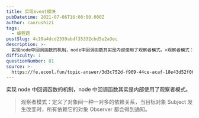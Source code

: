 ```yaml
---
title: 实现event模块
pubDatetime: 2021-07-06T16:00:00.000Z
author: caorushizi
tags:
  - 编程题
postSlug: 4c10a4dcd2339abdf35332cbd5e2a3ec
description: >-
  实现node中回调函数的机制，node中回调函数其实是内部使用了观察者模式。>观察者模式：定义了对象间一种一对多的依赖关系，当目标对象Subject发生改变时，所有依赖它的对象Observer都会得到
difficulty: 1
questionNumber: 81
source: >-
  https://fe.ecool.fun/topic-answer/3d3c752d-f969-44ce-acaf-18e43d52f069?orderBy=updateTime&order=desc&tagId=26
---
```


实现 node 中回调函数的机制，node 中回调函数其实是内部使用了观察者模式。

> 观察者模式：定义了对象间一种一对多的依赖关系，当目标对象 Subject 发生改变时，所有依赖它的对象 Observer 都会得到通知。
